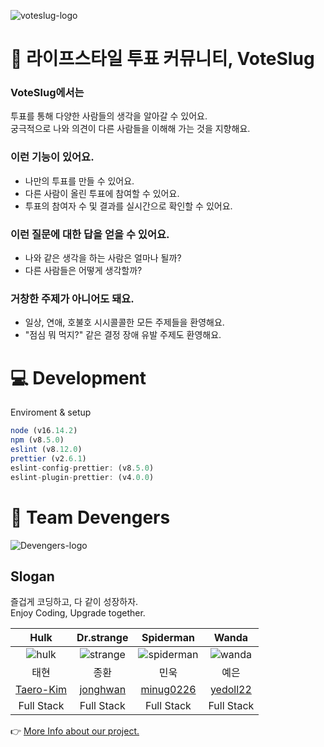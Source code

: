![voteslug-logo](https://user-images.githubusercontent.com/66931635/161845629-d004c834-7356-4f0d-865c-fa9ed7f07531.png)

# 🐌 라이프스타일 투표 커뮤니티, VoteSlug
### VoteSlug에서는
투표를 통해 다양한 사람들의 생각을 알아갈 수 있어요. <br />
궁극적으로 나와 의견이 다른 사람들을 이해해 가는 것을 지향해요.

### 이런 기능이 있어요.
- 나만의 투표를 만들 수 있어요.
- 다른 사람이 올린 투표에 참여할 수 있어요.
- 투표의 참여자 수 및 결과를 실시간으로 확인할 수 있어요.

### 이런 질문에 대한 답을 얻을 수 있어요.
- 나와 같은 생각을 하는 사람은 얼마나 될까?
- 다른 사람들은 어떻게 생각할까?

### 거창한 주제가 아니어도 돼요.
- 일상, 연애, 호불호 시시콜콜한 모든 주제들을 환영해요.
- "점심 뭐 먹지?" 같은 결정 장애 유발 주제도 환영해요.

# 💻 Development
Enviroment & setup
```js
node (v16.14.2)
npm (v8.5.0)
eslint (v8.12.0)
prettier (v2.6.1)
eslint-config-prettier: (v8.5.0)
eslint-plugin-prettier: (v4.0.0)
```
# 👥 Team Devengers

![Devengers-logo](https://user-images.githubusercontent.com/66931635/161847479-935b8e6e-68e1-4c8c-8a84-5e75744ae8f5.png)

## Slogan
즐겁게 코딩하고, 다 같이 성장하자.<br />
Enjoy Coding, Upgrade together.


| Hulk | Dr.strange | Spiderman | Wanda |
|:-----------:|:-----------:|:-----------:|:-----------:|
| ![hulk](https://user-images.githubusercontent.com/66931635/161848777-17c6c255-3eb2-4bb0-a24d-b6dbefd99bf3.png) | ![strange](https://user-images.githubusercontent.com/66931635/161849438-36c02e26-e098-4899-bf03-66dcc687b09b.png) | ![spiderman](https://user-images.githubusercontent.com/66931635/161849454-a2fee3ca-1660-44f7-ad09-74a099dc256b.png) | ![wanda](https://user-images.githubusercontent.com/66931635/161849467-a8ebf895-8261-413b-92db-0204c0fb1385.png) |
| 태현 | 종환 | 민욱 | 예은 |
| [Taero-Kim](https://github.com/Taero-Kim) | [jonghwan](https://github.com/jonghwan-code) | [minug0226](https://github.com/minug0226) | [yedoll22](https://github.com/yedoll22) |
| Full Stack | Full Stack | Full Stack | Full Stack |

👉 [More Info about our project.](https://github.com/codestates/vote-slug/wiki)
